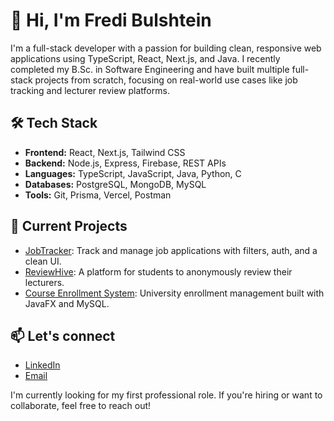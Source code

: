 # 👋 Hi, I'm Fredi Bulshtein

I'm a full-stack developer with a passion for building clean, responsive web applications using TypeScript, React, Next.js, and Java. I recently completed my B.Sc. in Software Engineering and have built multiple full-stack projects from scratch, focusing on real-world use cases like job tracking and lecturer review platforms.

## 🛠 Tech Stack
- **Frontend:** React, Next.js, Tailwind CSS
- **Backend:** Node.js, Express, Firebase, REST APIs
- **Languages:** TypeScript, JavaScript, Java, Python, C
- **Databases:** PostgreSQL, MongoDB, MySQL
- **Tools:** Git, Prisma, Vercel, Postman

## 🔭 Current Projects
- [JobTracker](https://github.com/fredi1574/jobTrack): Track and manage job applications with filters, auth, and a clean UI.
- [ReviewHive](https://github.com/fredi1574/ReviewHive): A platform for students to anonymously review their lecturers.
- [Course Enrollment System](https://github.com/fredi1574/CEMS-GroupProject): University enrollment management built with JavaFX and MySQL.

## 📫 Let's connect
- [LinkedIn](https://www.linkedin.com/in/fredibulshtein/)
- [Email](mailto:fredi1574@gmail.com)

I'm currently looking for my first professional role. If you're hiring or want to collaborate, feel free to reach out!
